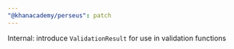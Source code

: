 ```yaml
---
"@khanacademy/perseus": patch
---
```


Internal: introduce `ValidationResult` for use in validation functions
